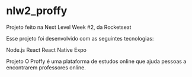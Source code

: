 # nlw2_proffy
Projeto feito na Next Level Week #2, da Rocketseat

Esse projeto foi desenvolvido com as seguintes tecnologias:

Node.js
React
React Native
Expo

Projeto
O Proffy é uma plataforma de estudos online que ajuda pessoas a encontrarem professores online.
